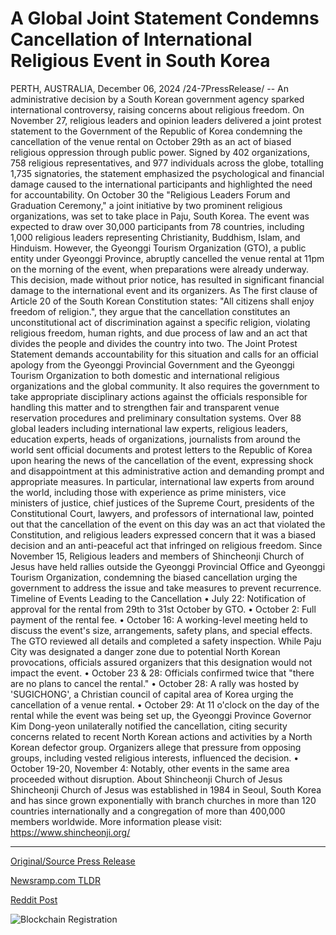 # A Global Joint Statement Condemns Cancellation of International Religious Event in South Korea

PERTH, AUSTRALIA, December 06, 2024 /24-7PressRelease/ -- An administrative decision by a South Korean government agency sparked international controversy, raising concerns about religious freedom. On November 27, religious leaders and opinion leaders delivered a joint protest statement to the Government of the Republic of Korea condemning the cancellation of the venue rental on October 29th as an act of biased religious oppression through public power. Signed by 402 organizations, 758 religious representatives, and 977 individuals across the globe, totalling 1,735 signatories, the statement emphasized the psychological and financial damage caused to the international participants and highlighted the need for accountability.  On October 30 the "Religious Leaders Forum and Graduation Ceremony," a joint initiative by two prominent religious organizations, was set to take place in Paju, South Korea. The event was expected to draw over 30,000 participants from 78 countries, including 1,000 religious leaders representing Christianity, Buddhism, Islam, and Hinduism.  However, the Gyeonggi Tourism Organization (GTO), a public entity under Gyeonggi Province, abruptly cancelled the venue rental at 11pm on the morning of the event, when preparations were already underway. This decision, made without prior notice, has resulted in significant financial damage to the international event and its organizers. As The first clause of Article 20 of the South Korean Constitution states: "All citizens shall enjoy freedom of religion.", they argue that the cancellation constitutes an unconstitutional act of discrimination against a specific religion, violating religious freedom, human rights, and due process of law and an act that divides the people and divides the country into two.  The Joint Protest Statement demands accountability for this situation and calls for an official apology from the Gyeonggi Provincial Government and the Gyeonggi Tourism Organization to both domestic and international religious organizations and the global community. It also requires the government to take appropriate disciplinary actions against the officials responsible for handling this matter and to strengthen fair and transparent venue reservation procedures and preliminary consultation systems.  Over 88 global leaders including international law experts, religious leaders, education experts, heads of organizations, journalists from around the world sent official documents and protest letters to the Republic of Korea upon hearing the news of the cancellation of the event, expressing shock and disappointment at this administrative action and demanding prompt and appropriate measures. In particular, international law experts from around the world, including those with experience as prime ministers, vice ministers of justice, chief justices of the Supreme Court, presidents of the Constitutional Court, lawyers, and professors of international law, pointed out that the cancellation of the event on this day was an act that violated the Constitution, and religious leaders expressed concern that it was a biased decision and an anti-peaceful act that infringed on religious freedom.  Since November 15, Religious leaders and members of Shincheonji Church of Jesus have held rallies outside the Gyeonggi Provincial Office and Gyeonggi Tourism Organization, condemning the biased cancellation urging the government to address the issue and take measures to prevent recurrence.  Timeline of Events Leading to the Cancellation •	July 22: Notification of approval for the rental from 29th to 31st October by GTO. •	October 2: Full payment of the rental fee. •	October 16: A working-level meeting held to discuss the event's size, arrangements, safety plans, and special effects. The GTO reviewed all details and completed a safety inspection. While Paju City was designated a danger zone due to potential North Korean provocations, officials assured organizers that this designation would not impact the event. •	October 23 & 28: Officials confirmed twice that "there are no plans to cancel the rental." •	October 28: A rally was hosted by 'SUGICHONG', a Christian council of capital area of Korea urging the cancellation of a venue rental. •	October 29: At 11 o'clock on the day of the rental while the event was being set up, the Gyeonggi Province Governor Kim Dong-yeon unilaterally notified the cancellation, citing security concerns related to recent North Korean actions and activities by a North Korean defector group. Organizers allege that pressure from opposing groups, including vested religious interests, influenced the decision. •	October 19-20, November 4: Notably, other events in the same area proceeded without disruption.  About Shincheonji Church of Jesus  Shincheonji Church of Jesus was established in 1984 in Seoul, South Korea and has since grown exponentially with branch churches in more than 120 countries internationally and a congregation of more than 400,000 members worldwide.  More information please visit: https://www.shincheonji.org/ 

---

[Original/Source Press Release](https://www.24-7pressrelease.com/press-release/516852/a-global-joint-statement-condemns-cancellation-of-international-religious-event-in-south-korea)
                    

[Newsramp.com TLDR](https://newsramp.com/curated-news/international-controversy-over-religious-freedom-in-south-korea/ac21b37746db53df16c0d42c5e7fb514) 

 



[Reddit Post](https://www.reddit.com/r/newsramp/comments/1h7wnmq/international_controversy_over_religious_freedom/) 



![Blockchain Registration](https://cdn.newsramp.app/24-7PressRelease/qrcode/2412/6/veilGDAy.webp)